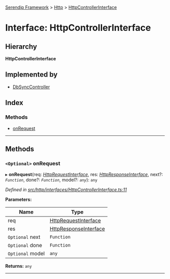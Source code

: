 [Serendip Framework](../README.md) > [Http](../modules/http.md) > [HttpControllerInterface](../interfaces/http.httpcontrollerinterface.md)

# Interface: HttpControllerInterface

## Hierarchy

**HttpControllerInterface**

## Implemented by

* [DbSyncController](../classes/db.dbsynccontroller.md)

## Index

### Methods

* [onRequest](http.httpcontrollerinterface.md#onrequest)

---

## Methods

<a id="onrequest"></a>

### `<Optional>` onRequest

▸ **onRequest**(req: *[HttpRequestInterface](http.httprequestinterface.md)*, res: *[HttpResponseInterface](http.httpresponseinterface.md)*, next?: *`Function`*, done?: *`Function`*, model?: *`any`*): `any`

*Defined in [src/http/interfaces/HttpControllerInterface.ts:11](https://github.com/m-esm/serendip/blob/17b0858/src/http/interfaces/HttpControllerInterface.ts#L11)*

**Parameters:**

| Name | Type |
| ------ | ------ |
| req | [HttpRequestInterface](http.httprequestinterface.md) |
| res | [HttpResponseInterface](http.httpresponseinterface.md) |
| `Optional` next | `Function` |
| `Optional` done | `Function` |
| `Optional` model | `any` |

**Returns:** `any`

___

